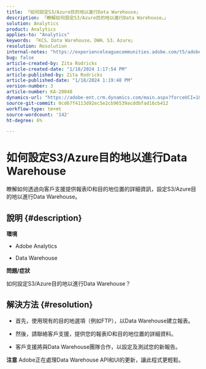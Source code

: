 ```yaml
---
title: 「如何設定S3/Azure目的地以進行Data Warehouse」
description: 「瞭解如何設定S3/Azure目的地以進行Data Warehouse。」
solution: Analytics
product: Analytics
applies-to: "Analytics"
keywords: 「KCS、Data Warehouse、DWH、S3、Azure」
resolution: Resolution
internal-notes: "https://experienceleaguecommunities.adobe.com/t5/adobe-analytics-ideas/amazon-s3-support-for-data-warehouse/idi-p/341037  Azure example: https://jira.corp.adobe.com/browse/AN-259530  S3 example: https://jira.corp.adobe.com/browse/AN-294769"
bug: false
article-created-by: Zita Rodricks
article-created-date: "1/18/2024 1:17:54 PM"
article-published-by: Zita Rodricks
article-published-date: "1/18/2024 1:19:48 PM"
version-number: 3
article-number: KA-20048
dynamics-url: "https://adobe-ent.crm.dynamics.com/main.aspx?forceUCI=1&pagetype=entityrecord&etn=knowledgearticle&id=cf6b0afa-03b6-ee11-a569-6045bd0065f9"
source-git-commit: 0cd67f4113d92ec5e2cb96539acddbfad16cb412
workflow-type: tm+mt
source-wordcount: '142'
ht-degree: 6%

---
```


# 如何設定S3/Azure目的地以進行Data Warehouse


瞭解如何透過向客戶支援提供報表ID和目的地位置的詳細資訊，設定S3/Azure目的地以進行Data Warehouse。

## 說明 {#description}


<b>環境</b>

- Adobe Analytics

- Data Warehouse

<b>問題/症狀</b>

如何設定S3/Azure目的地以進行Data Warehouse？


## 解決方法 {#resolution}


- 首先，使用現有的目的地選項（例如FTP），以Data Warehouse建立報表。

- 然後，請聯絡客戶支援，提供您的報表ID和目的地位置的詳細資料。

- 客戶支援將與Data Warehouse團隊合作，以設定及測試您的新報告。

<b>注意</b>
Adobe正在處理Data Warehouse API和UI的更新，讓此程式更輕鬆。

